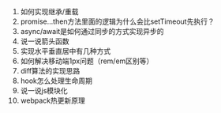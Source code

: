 1. 如何实现继承/重载
2. promise...then方法里面的逻辑为什么会比setTimeout先执行？
3. async/await是如何通过同步的方式实现异步的
4. 说一说箭头函数
5. 实现水平垂直居中有几种方式
6. 如何解决移动端1px问题（rem/em区别等）
7. diff算法的实现思路
8. hook怎么处理生命周期
9. 说一说js模块化
10. webpack热更新原理